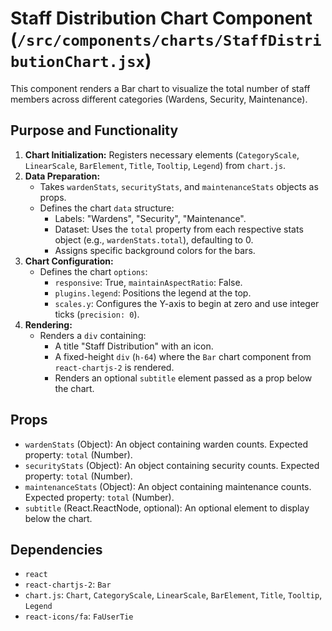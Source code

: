 # Staff Distribution Chart Component (`/src/components/charts/StaffDistributionChart.jsx`)

This component renders a Bar chart to visualize the total number of staff members across different categories (Wardens, Security, Maintenance).

## Purpose and Functionality

1.  **Chart Initialization:** Registers necessary elements (`CategoryScale`, `LinearScale`, `BarElement`, `Title`, `Tooltip`, `Legend`) from `chart.js`.
2.  **Data Preparation:**
    - Takes `wardenStats`, `securityStats`, and `maintenanceStats` objects as props.
    - Defines the chart `data` structure:
      - Labels: "Wardens", "Security", "Maintenance".
      - Dataset: Uses the `total` property from each respective stats object (e.g., `wardenStats.total`), defaulting to 0.
      - Assigns specific background colors for the bars.
3.  **Chart Configuration:**
    - Defines the chart `options`:
      - `responsive`: True, `maintainAspectRatio`: False.
      - `plugins.legend`: Positions the legend at the top.
      - `scales.y`: Configures the Y-axis to begin at zero and use integer ticks (`precision: 0`).
4.  **Rendering:**
    - Renders a `div` containing:
      - A title "Staff Distribution" with an icon.
      - A fixed-height `div` (`h-64`) where the `Bar` chart component from `react-chartjs-2` is rendered.
      - Renders an optional `subtitle` element passed as a prop below the chart.

## Props

- `wardenStats` (Object): An object containing warden counts. Expected property: `total` (Number).
- `securityStats` (Object): An object containing security counts. Expected property: `total` (Number).
- `maintenanceStats` (Object): An object containing maintenance counts. Expected property: `total` (Number).
- `subtitle` (React.ReactNode, optional): An optional element to display below the chart.

## Dependencies

- `react`
- `react-chartjs-2`: `Bar`
- `chart.js`: `Chart`, `CategoryScale`, `LinearScale`, `BarElement`, `Title`, `Tooltip`, `Legend`
- `react-icons/fa`: `FaUserTie`
